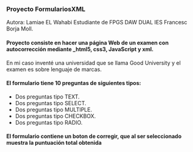 ### Proyecto FormulariosXML

Autora: Lamiae EL Wahabi Estudiante de FPGS DAW DUAL IES Francesc Borja Moll.

#### Proyecto consiste en hacer una página Web de un examen con autocorrección mediante _html5, css3, JavaScript y xml.

En mi caso inventé una universidad que se llama Good University y el examen es sobre lenguaje de marcas. 


#### El formulario tiene 10 preguntas de siguientes tipos:
* Dos preguntas tipo TEXT.
* Dos preguntas tipo SELECT.
* Dos preguntas tipo MULTIPLE.
* Dos preguntas tipo CHECKBOX.
* Dos preguntas tipo RADIO.

#### El formulario contiene un boton de corregir, que al ser seleccionado muestra la puntuación total obtenida

